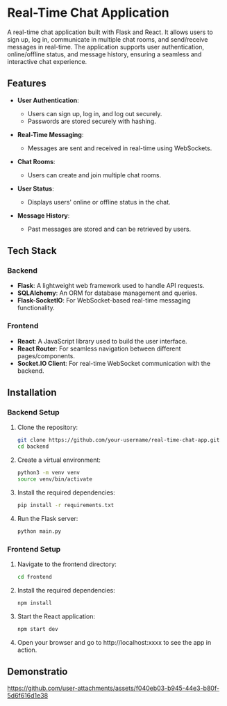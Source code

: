 # Real-Time Chat Application

A real-time chat application built with Flask and React. It allows users to sign up, log in, communicate in multiple chat rooms, and send/receive messages in real-time. The application supports user authentication, online/offline status, and message history, ensuring a seamless and interactive chat experience.

## Features

- **User Authentication**: 
  - Users can sign up, log in, and log out securely.
  - Passwords are stored securely with hashing.
  
- **Real-Time Messaging**: 
  - Messages are sent and received in real-time using WebSockets.
  
- **Chat Rooms**: 
  - Users can create and join multiple chat rooms.
  
- **User Status**: 
  - Displays users' online or offline status in the chat.
  
- **Message History**: 
  - Past messages are stored and can be retrieved by users.
  
## Tech Stack

### Backend
- **Flask**: A lightweight web framework used to handle API requests.
- **SQLAlchemy**: An ORM for database management and queries.
- **Flask-SocketIO**: For WebSocket-based real-time messaging functionality.
  
### Frontend
- **React**: A JavaScript library used to build the user interface.
- **React Router**: For seamless navigation between different pages/components.
- **Socket.IO Client**: For real-time WebSocket communication with the backend.

## Installation

### Backend Setup

1. Clone the repository:
   ```bash
   git clone https://github.com/your-username/real-time-chat-app.git
   cd backend

2. Create a virtual environment:
   ```bash
   python3 -m venv venv
   source venv/bin/activate

3. Install the required dependencies:
    ```bash
    pip install -r requirements.txt
    
4. Run the Flask server:
    ```bash
    python main.py

### Frontend Setup

1. Navigate to the frontend directory:
    ```bash
    cd frontend
2. Install the required dependencies:
    ```bash
    npm install
3. Start the React application:
    ```bash
    npm start dev
4. Open your browser and go to http://localhost:xxxx to see the app in action.

## Demonstratio
https://github.com/user-attachments/assets/f040eb03-b945-44e3-b80f-5d6f616d1e38
